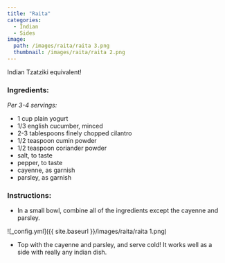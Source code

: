 ```yaml
---
title: "Raita"
categories:
  - Indian
  - Sides
image:
  path: /images/raita/raita 3.png
  thumbnail: /images/raita/raita 2.png
---
```


Indian Tzatziki equivalent!


### Ingredients:

_Per 3-4 servings:_

* 1 cup plain yogurt 
* 1/3 english cucumber, minced
* 2-3 tablespoons finely chopped cilantro
* 1/2 teaspoon cumin powder
* 1/2 teaspoon coriander powder
* salt, to taste
* pepper, to taste
* cayenne, as garnish
* parsley, as garnish


### Instructions:

* In a small bowl, combine all of the ingredients except the cayenne and parsley.

![_config.yml]({{ site.baseurl }}/images/raita/raita 1.png)

* Top with the cayenne and parsley, and serve cold! It works well as a side with really any indian dish.

